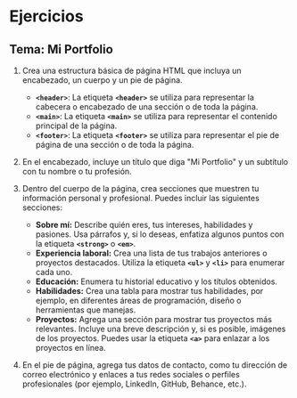 # Ejercicios

## **Tema: Mi Portfolio**

1. Crea una estructura básica de página HTML que incluya un encabezado, un cuerpo y un pie de página.
    
    
    - **`<header>`**: La etiqueta **`<header>`** se utiliza para representar la cabecera o encabezado de una sección o de toda la página.
    - **`<main>`**: La etiqueta **`<main>`** se utiliza para representar el contenido principal de la página.
    - **`<footer>`**: La etiqueta **`<footer>`** se utiliza para representar el pie de página de una sección o de toda la página.
    
2. En el encabezado, incluye un título que diga "Mi Portfolio" y un subtítulo con tu nombre o tu profesión.
    
    
3. Dentro del cuerpo de la página, crea secciones que muestren tu información personal y profesional. Puedes incluir las siguientes secciones:
    
    
    - **Sobre mí:** Describe quién eres, tus intereses, habilidades y pasiones. Usa párrafos y, si lo deseas, enfatiza algunos puntos con la etiqueta **`<strong>`** o **`<em>`**.
    - **Experiencia laboral:** Crea una lista de tus trabajos anteriores o proyectos destacados. Utiliza la etiqueta **`<ul>`** y **`<li>`** para enumerar cada uno.
    - **Educación:** Enumera tu historial educativo y los títulos obtenidos.
    - **Habilidades:** Crea una tabla para mostrar tus habilidades, por ejemplo, en diferentes áreas de programación, diseño o herramientas que manejas.
    - **Proyectos:** Agrega una sección para mostrar tus proyectos más relevantes. Incluye una breve descripción y, si es posible, imágenes de los proyectos. Puedes usar la etiqueta **`<a>`** para enlazar a los proyectos en línea.
        
        
4. En el pie de página, agrega tus datos de contacto, como tu dirección de correo electrónico y enlaces a tus redes sociales o perfiles profesionales (por ejemplo, LinkedIn, GitHub, Behance, etc.).   